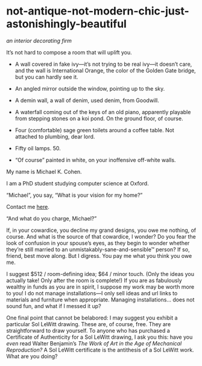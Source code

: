 # not-antique-not-modern-chic-just-astonishingly-beautiful
*an interior decorating firm*

It’s not hard to compose a room that will uplift you.

* A wall covered in fake ivy—it’s not trying to be real ivy—it doesn’t care, and the wall is International Orange, the color of the Golden Gate bridge, but you can hardly see it.

* An angled mirror outside the window, pointing up to the sky.

* A demin wall, a wall of denim, used denim, from Goodwill.

* A waterfall coming out of the keys of an old piano, apparently playable from stepping stones on a koi pond. On the ground floor, of course.

* Four (comfortable) sage green toilets around a coffee table. Not attached to plumbing, dear lord.

* Fifty oil lamps. 50.

* “Of course” painted in white, on your inoffensive off-white walls.

My name is Michael K. Cohen.

I am a PhD student studying computer science at Oxford.

“Michael”, you say, “What is your vision for my home?”

Contact me [here](mailto:mkc1000@gmail.com).

“And what do you charge, Michael?”

If, in your cowardice, you decline my grand designs, you owe me nothing, of course. And what is the source of that cowardice, I wonder? Do you fear the look of confusion in your spouse’s eyes, as they begin to wonder whether they’re still married to an unmistakably-sane-and-sensible™ person? If so, friend, best move along. But I digress. You pay me what you think you owe me.

I suggest $512 / room-defining idea; $64 / minor touch. (Only the ideas you actually take! Only after the room is complete!) If you are as fabulously wealthy in funds as you are in spirit, I suppose my work may be worth more to you! I do not manage installations—I only sell ideas and url links to materials and furniture when appropriate. Managing installations... does not sound fun, and what if I messed it up?

One final point that cannot be belabored: I may suggest you exhibit a particular Sol LeWitt drawing. These are, of course, free. They are straightforward to draw yourself. To anyone who has purchased a Certificate of Authenticity for a Sol LeWitt drawing, I ask you this: have you *even* read Walter Benjamin’s *The Work of Art in the Age of Mechanical Reproduction?* A Sol LeWitt certificate is the antithesis of a Sol LeWitt work. What are you doing?
